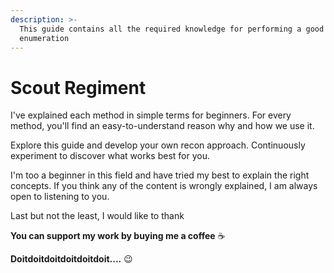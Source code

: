 ```yaml
---
description: >-
  This guide contains all the required knowledge for performing a good
  enumeration
---
```


# Scout Regiment

I've explained each method in simple terms for beginners. For every method, you'll find an easy-to-understand reason why and how we use it.

Explore this guide and develop your own recon approach. Continuously experiment to discover what works best for you.

I'm too a beginner in this field and have tried my best to explain the right concepts. If you think any of the content is wrongly explained, I am always open to listening to you.

Last but not the least, I would like to thank

**You can support my work by buying me a coffee** ☕

**Doitdoitdoitdoitdoitdoit....** 😉

